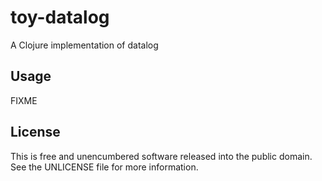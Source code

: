 # toy-datalog

A Clojure implementation of datalog

## Usage

FIXME

## License

This is free and unencumbered software released into the public domain. See the UNLICENSE file for more information.
